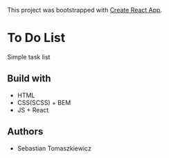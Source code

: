 This project was bootstrapped with [Create React App](https://github.com/facebook/create-react-app).

# To Do List

Simple task list

## Build with

* HTML
* CSS(SCSS) + BEM
* JS + React

## Authors

* Sebastian Tomaszkiewicz